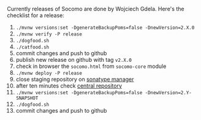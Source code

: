 Currently releases of Socomo are done by Wojciech Gdela. Here's the checklist for a release:

1. `./mvnw versions:set -DgenerateBackupPoms=false -DnewVersion=2.X.0`
2. `./mvnw verify -P release`
3. `./dogfood.sh`
4. `./catfood.sh`
5. commit changes and push to github
6. publish new release on github with tag `v2.X.0`
7. check in browser the `socomo.html` from `socomo-core` module
8. `./mvnw deploy -P release`
9. close staging repository on [sonatype manager](https://oss.sonatype.org/)
10. after ten minutes check [central repository](https://repo1.maven.org/maven2/pl/gdela/socomo-parent/)
11. `./mvnw versions:set -DgenerateBackupPoms=false -DnewVersion=2.Y-SNAPSHOT`
12. `./dogfood.sh`
13. commit changes and push to github
